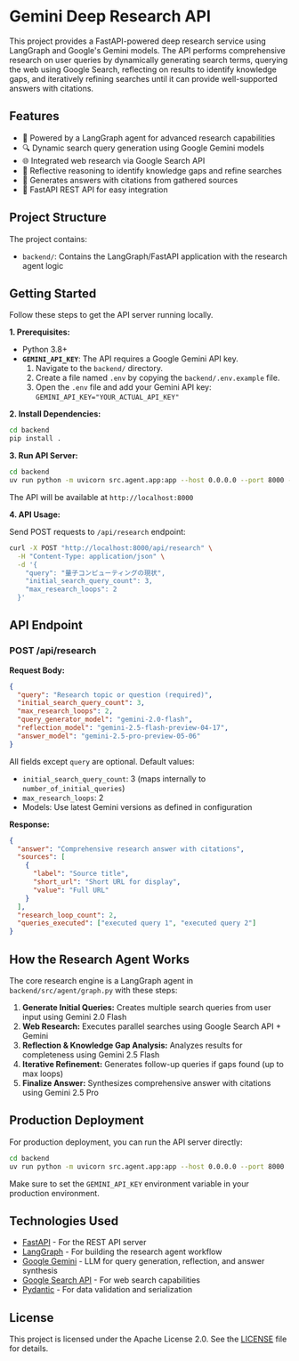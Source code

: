 # Gemini Deep Research API

This project provides a FastAPI-powered deep research service using LangGraph and Google's Gemini models. The API performs comprehensive research on user queries by dynamically generating search terms, querying the web using Google Search, reflecting on results to identify knowledge gaps, and iteratively refining searches until it can provide well-supported answers with citations.

## Features

- 🧠 Powered by a LangGraph agent for advanced research capabilities
- 🔍 Dynamic search query generation using Google Gemini models
- 🌐 Integrated web research via Google Search API
- 🤔 Reflective reasoning to identify knowledge gaps and refine searches
- 📄 Generates answers with citations from gathered sources
- 🚀 FastAPI REST API for easy integration

## Project Structure

The project contains:

-   `backend/`: Contains the LangGraph/FastAPI application with the research agent logic

## Getting Started

Follow these steps to get the API server running locally.

**1. Prerequisites:**

-   Python 3.8+
-   **`GEMINI_API_KEY`**: The API requires a Google Gemini API key.
    1.  Navigate to the `backend/` directory.
    2.  Create a file named `.env` by copying the `backend/.env.example` file.
    3.  Open the `.env` file and add your Gemini API key: `GEMINI_API_KEY="YOUR_ACTUAL_API_KEY"`

**2. Install Dependencies:**

```bash
cd backend
pip install .
```

**3. Run API Server:**

```bash
cd backend
uv run python -m uvicorn src.agent.app:app --host 0.0.0.0 --port 8000 --reload
```

The API will be available at `http://localhost:8000`

**4. API Usage:**

Send POST requests to `/api/research` endpoint:

```bash
curl -X POST "http://localhost:8000/api/research" \
  -H "Content-Type: application/json" \
  -d '{
    "query": "量子コンピューティングの現状",
    "initial_search_query_count": 3,
    "max_research_loops": 2
  }'
```

## API Endpoint

### POST /api/research

**Request Body:**
```json
{
  "query": "Research topic or question (required)",
  "initial_search_query_count": 3,
  "max_research_loops": 2,
  "query_generator_model": "gemini-2.0-flash",
  "reflection_model": "gemini-2.5-flash-preview-04-17",
  "answer_model": "gemini-2.5-pro-preview-05-06"
}
```

All fields except `query` are optional. Default values:
- `initial_search_query_count`: 3 (maps internally to `number_of_initial_queries`)
- `max_research_loops`: 2
- Models: Use latest Gemini versions as defined in configuration

**Response:**
```json
{
  "answer": "Comprehensive research answer with citations",
  "sources": [
    {
      "label": "Source title",
      "short_url": "Short URL for display", 
      "value": "Full URL"
    }
  ],
  "research_loop_count": 2,
  "queries_executed": ["executed query 1", "executed query 2"]
}
```

## How the Research Agent Works

The core research engine is a LangGraph agent in `backend/src/agent/graph.py` with these steps:

1.  **Generate Initial Queries:** Creates multiple search queries from user input using Gemini 2.0 Flash
2.  **Web Research:** Executes parallel searches using Google Search API + Gemini
3.  **Reflection & Knowledge Gap Analysis:** Analyzes results for completeness using Gemini 2.5 Flash
4.  **Iterative Refinement:** Generates follow-up queries if gaps found (up to max loops)
5.  **Finalize Answer:** Synthesizes comprehensive answer with citations using Gemini 2.5 Pro

## Production Deployment

For production deployment, you can run the API server directly:

```bash
cd backend
uv run python -m uvicorn src.agent.app:app --host 0.0.0.0 --port 8000
```

Make sure to set the `GEMINI_API_KEY` environment variable in your production environment.

## Technologies Used

- [FastAPI](https://fastapi.tiangolo.com/) - For the REST API server
- [LangGraph](https://github.com/langchain-ai/langgraph) - For building the research agent workflow
- [Google Gemini](https://ai.google.dev/models/gemini) - LLM for query generation, reflection, and answer synthesis
- [Google Search API](https://developers.google.com/custom-search) - For web search capabilities
- [Pydantic](https://pydantic.dev/) - For data validation and serialization

## License

This project is licensed under the Apache License 2.0. See the [LICENSE](LICENSE) file for details. 